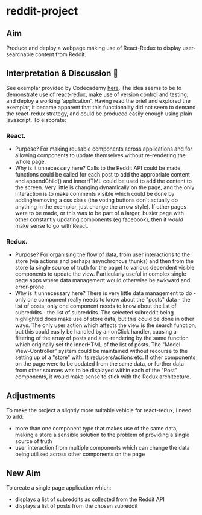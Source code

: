 # reddit-project

## Aim
Produce and deploy a webpage making use of React-Redux to display user-searchable content from Reddit.

## Interpretation & Discussion :thought_balloon:
See exemplar provided by Codecademy [here](https://reddit-client.netlify.app/).
The idea seems to be to demonstrate use of react-redux, make use of version control and testing, and deploy a working 'application'.
Having read the brief and explored the exemplar, it became apparent that this functionality did not seem to demand the react-redux strategy, and could be produced easily enough using plain javascript. To elaborate:
### React.
- Purpose? For making reusable components across applications and for allowing components to update themselves without re-rendering the whole page.
- Why is it unnecessary here? Calls to the Reddit API could be made, functions could be called for each post to add the appropriate content and appendChild() and innerHTML could be used to add the content to the screen. Very little is changing dynamically on the page, and the only interaction is to make comments visible which could be done by adding/removing a css class (the voting buttons don't actually do anything in the exemplar, just change the arrow style). If other pages were to be made, or this was to be part of a larger, busier page with other constantly updating components (eg facebook), then it *would* make sense to go with React.
### Redux.
- Purpose? For organising the flow of data, from user interactions to the store (via actions and perhaps asynchronous thunks) and then from the store (a single source of truth for the page) to various dependent visible components to update the view. Particularly useful in complex single page apps where data management would otherwise be awkward and error-prone.
- Why is it unnecessary here? There is very little data management to do - only one component really needs to know about the "posts" data - the list of posts; only one component needs to know about the list of subreddits - the list of subreddits. The selected subreddit being highlighted does make use of store data, but this could be done in other ways. The only user action which affects the view is the search function, but this could easily be handled by an onClick handler, causing a filtering of the array of posts and a re-rendering by the same function which originally set the innerHTML of the list of posts. The "Model-View-Controller" system could be maintained without recourse to the setting up of a "store" with its reducers/actions etc. If other components on the page were to be updated from the same data, or further data from other sources was to be displayed within each of the "Post" components, it would make sense to stick with the Redux architecture.
## Adjustments
To make the project a slightly more suitable vehicle for react-redux, I need to add:
- more than one component type that makes use of the same data, making a store a sensible solution to the problem of providing a single source of truth
- user interaction from multiple components which can change the data being utilised across other components on the page
## New Aim
To create a single page application which:
- displays a list of subreddits as collected from the Reddit API
- displays a list of posts from the chosen subreddit
